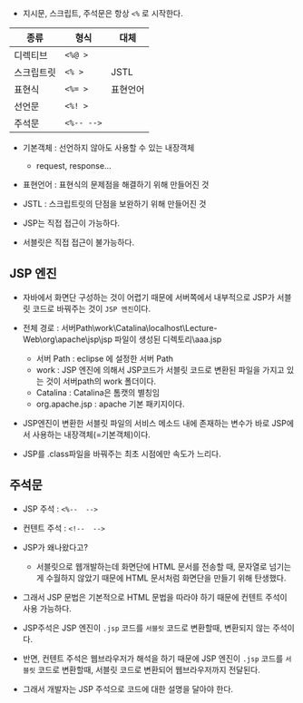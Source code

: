 - 지시문, 스크립트, 주석문은 항상 `<%` 로 시작한다.

|종류      |형식      |대체|
|----------|----------|----|
|디렉티브  |`<%@ >`   ||
|스크립트릿|`<% >`    |JSTL|
|표현식    |`<%= >`   |표현언어|
|선언문    |`<%! >`   ||
|주석문    |`<%-- -->`||



- 기본객체 : 선언하지 않아도 사용할 수 있는 내장객체 
  - request, response...

- 표현언어 : 표현식의 문제점을 해결하기 위해 만들어진 것

- JSTL : 스크립트릿의 단점을 보완하기 위해 만들어진 것



- JSP는 직접 접근이 가능하다.

- 서블릿은 직접 접근이 불가능하다.



## JSP 엔진

- 자바에서 화면단 구성하는 것이 어렵기 때문에 서버쪽에서 내부적으로 JSP가 서블릿 코드로 바꿔주는 것이 `JSP 엔진`이다. 

- 전체 경로 : 서버Path\work\Catalina\localhost\Lecture-Web\org\apache\jsp\jsp 파일이 생성된 디렉토리\aaa.jsp
  - 서버 Path : eclipse 에 설정한 서버 Path
  - work : JSP 엔진에 의해서 JSP코드가 서블릿 코드로 변환된 파일을 가지고 있는 것이 서버path의 work 폴더이다.
  - Catalina : Catalina은 톰캣의 별칭임
  - org.apache.jsp : apache 기본 패키지이다.

- JSP엔진이 변환한 서블릿 파일의 서비스 메소드 내에 존재하는 변수가 바로 JSP에서 사용하는 내장객체(=기본객체)이다.

- JSP를 .class파일을 바꿔주는 최초 시점에만 속도가 느리다.

## 주석문

- JSP 주석 : `<%--  -->`

- 컨텐트 주석 : `<!--  -->`


- JSP가 왜나왔다고? 
  - 서블릿으로 웹개발하는데 화면단에 HTML 문서를 전송할 때, 문자열로 넘기는게 수월하지 않았기 때문에 HTML 문서처럼 화면단을 만들기 위해 탄생했다. 

- 그래서 JSP 문법은 기본적으로 HTML 문법을 따라야 하기 때문에 컨텐트 주석이 사용 가능하다.



- JSP주석은 JSP 엔진이 `.jsp` 코드를 `서블릿` 코드로 변환할때, 변환되지 않는 주석이다.

- 반면, 컨텐트 주석은 웹브라우저가 해석을 하기 때문에 JSP 엔진이 `.jsp` 코드를 `서블릿` 코드로 변환할때, 서블릿 코드로 변환되어 웹브라우저까지 전달된다.

- 그래서 개발자는 JSP 주석으로 코드에 대한 설명을 달아야 한다. 
